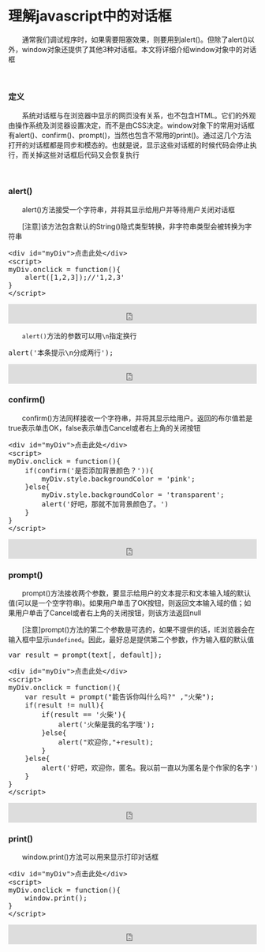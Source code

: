 # 理解javascript中的对话框

　　通常我们调试程序时，如果需要阻塞效果，则要用到alert()。但除了alert()以外，window对象还提供了其他3种对话框。本文将详细介绍window对象中的对话框

&nbsp;

### 定义

　　系统对话框与在浏览器中显示的网页没有关系，也不包含HTML。它们的外观由操作系统及浏览器设置决定，而不是由CSS决定。window对象下的常用对话框有alert()、confirm()、prompt()，当然也包含不常用的print()。通过这几个方法打开的对话框都是同步和模态的。也就是说，显示这些对话框的时候代码会停止执行，而关掉这些对话框后代码又会恢复执行

&nbsp;

### alert()

　　alert()方法接受一个字符串，并将其显示给用户并等待用户关闭对话框

　　[注意]该方法包含默认的String()隐式类型转换，非字符串类型会被转换为字符串

<div class="cnblogs_code">
<pre>&lt;div id="myDiv"&gt;点击此处&lt;/div&gt;
&lt;script&gt;
myDiv.onclick = function(){
    alert([1,2,3]);//'1,2,3'
}
&lt;/script&gt;</pre>
</div>

<iframe style="width: 100%; height: 40px;" src="https://demo.xiaohuochai.site/js/alert/a1.html" frameborder="0" width="320" height="240"></iframe>

　　`alert()`方法的参数可以用`\n`指定换行

<div class="cnblogs_code">
<pre>alert('本条提示\n分成两行');</pre>
</div>

<iframe style="width: 100%; height: 40px;" src="https://demo.xiaohuochai.site/js/alert/a2.html" frameborder="0" width="320" height="240"></iframe>

### confirm()

　　confirm()方法同样接收一个字符串，并将其显示给用户。返回的布尔值若是true表示单击OK，false表示单击Cancel或者右上角的关闭按钮

<div class="cnblogs_code">
<pre>&lt;div id="myDiv"&gt;点击此处&lt;/div&gt;
&lt;script&gt;
myDiv.onclick = function(){
    if(confirm('是否添加背景颜色？')){
        myDiv.style.backgroundColor = 'pink';
    }else{
        myDiv.style.backgroundColor = 'transparent';
        alert('好吧，那就不加背景颜色了。')
    }
}
&lt;/script&gt;</pre>
</div>

<iframe style="width: 100%; height: 40px;" src="https://demo.xiaohuochai.site/js/alert/a3.html" frameborder="0" width="320" height="240"></iframe>

### prompt()

　　prompt()方法接收两个参数，要显示给用户的文本提示和文本输入域的默认值(可以是一个空字符串)。如果用户单击了OK按钮，则返回文本输入域的值；如果用户单击了Cancel或者右上角的关闭按钮，则该方法返回null

　　[注意]prompt()方法的第二个参数是可选的，如果不提供的话，IE浏览器会在输入框中显示`undefined`。因此，最好总是提供第二个参数，作为输入框的默认值

<div class="cnblogs_code">
<pre>var result = prompt(text[, default]);</pre>
</div>
<div class="cnblogs_code">
<pre>&lt;div id="myDiv"&gt;点击此处&lt;/div&gt;
&lt;script&gt;
myDiv.onclick = function(){
    var result = prompt("能告诉你叫什么吗?" ,"火柴");
    if(result != null){
        if(result == '火柴'){
            alert('火柴是我的名字哦');
        }else{
            alert("欢迎你,"+result); 
        }
    }else{
        alert('好吧，欢迎你，匿名。我以前一直以为匿名是个作家的名字');
    }
}
&lt;/script&gt;</pre>
</div>

<iframe style="width: 100%; height: 40px;" src="https://demo.xiaohuochai.site/js/alert/a4.html" frameborder="0" width="320" height="240"></iframe>

### print()

　　window.print()方法可以用来显示打印对话框

<div class="cnblogs_code">
<pre>&lt;div id="myDiv"&gt;点击此处&lt;/div&gt;
&lt;script&gt;
myDiv.onclick = function(){
    window.print();
}
&lt;/script&gt;</pre>
</div>

<iframe style="width: 100%; height: 40px;" src="https://demo.xiaohuochai.site/js/alert/a5.html" frameborder="0" width="320" height="240"></iframe>

